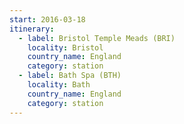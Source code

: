 ```yaml
---
start: 2016-03-18
itinerary:
  - label: Bristol Temple Meads (BRI)
    locality: Bristol
    country_name: England
    category: station
  - label: Bath Spa (BTH)
    locality: Bath
    country_name: England
    category: station
---
```

